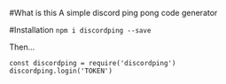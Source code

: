 #What is this 
A simple discord ping pong code generator

#Installation
` npm i discordping --save `

Then...

```
const discordping = require('discordping')
discordping.login('TOKEN')
```